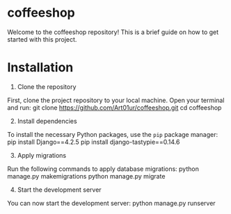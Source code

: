 # coffeeshop

Welcome to the coffeeshop repository! This is a brief guide on how to get started with this
project.

# Installation

1. Clone the repository

First, clone the project repository to your local machine. Open your terminal and run:
git clone https://github.com/Art01ur/coffeeshop.git
cd coffeeshop

2. Install dependencies

To install the necessary Python packages, use the `pip` package manager:
pip install Django==4.2.5
pip install django-tastypie==0.14.6


3. Apply migrations

Run the following commands to apply database migrations:
python manage.py makemigrations
python manage.py migrate

4. Start the development server

You can now start the development server:
python manage.py runserver